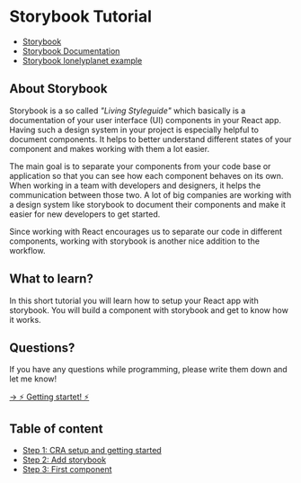 # Storybook Tutorial

- [Storybook](https://storybook.js.org/)
- [Storybook Documentation](https://storybook.js.org/docs/react/get-started/introduction)
- [Storybook lonelyplanet example](https://lonelyplanet.github.io/backpack-ui/?path=/story/styles--design-tokens)

## About Storybook

Storybook is a so called _"Living Styleguide"_ which basically is a documentation of your user interface (UI) components in your React app. Having such a design system in your project is especially helpful to document components. It helps to better understand different states of your component and makes working with them a lot easier.

The main goal is to separate your components from your code base or application so that you can see how each component behaves on its own. When working in a team with developers and designers, it helps the communication between those two. A lot of big companies are working with a design system like storybook to document their components and make it easier for new developers to get started.

Since working with React encourages us to separate our code in different components, working with storybook is another nice addition to the workflow.

## What to learn?

In this short tutorial you will learn how to setup your React app with storybook. You will build a component with storybook and get to know how it works.

## Questions?

If you have any questions while programming, please write them down and let me know!

[-> ⚡️ Getting startet! ⚡️](tutorial.md)

## Table of content

- [Step 1: CRA setup and getting started](./tutorial.md#step-1:-cra-setup-and-getting-started)
- [Step 2: Add storybook](./tutorial.md#step-2:-add-storybook)
- [Step 3: First component](./tutorial.md#step-3:-first-component)
